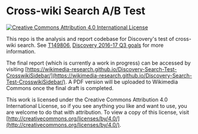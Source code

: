 # Cross-wiki Search A/B Test

[![Creative Commons Attribution 4.0 International License](https://i.creativecommons.org/l/by/4.0/80x15.png)](http://creativecommons.org/licenses/by/4.0/)

This repo is the analysis and report codebase for Discovery's test of cross-wiki search. See [T149806](https://phabricator.wikimedia.org/T149806), [Discovery 2016-17 Q3 goals](https://www.mediawiki.org/wiki/Wikimedia_Engineering/2016-17_Q3_Goals#Discovery) for more information.

The final report (which is currently a work in progress) can be accessed by visiting [https://wikimedia-research.github.io/Discovery-Search-Test-CrosswikiSidebar/](https://wikimedia-research.github.io/Discovery-Search-Test-CrosswikiSidebar/). A PDF version will be uploaded to Wikimedia Commons once the final draft is completed.

This work is licensed under the Creative Commons Attribution 4.0 International License, so if you see anything you like and want to use, you are welcome to do that with attribution. To view a copy of this license, visit [http://creativecommons.org/licenses/by/4.0/](http://creativecommons.org/licenses/by/4.0/).
